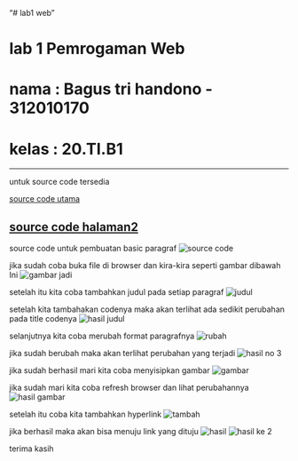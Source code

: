 “# lab1 web”

# lab 1 Pemrogaman Web
# nama : Bagus tri handono - 312010170
# kelas : 20.TI.B1
-------------------------------------------------------------------
untuk source code tersedia

[source code utama](https://github.com/nanoetc/lab1web/blob/main/lab1WEB.html)

[source code halaman2](https://github.com/nanoetc/lab1web/blob/main/halaman2.html)
-------------------------------------------------------------------
source code untuk pembuatan basic paragraf
![source code](https://github.com/nanoetc/lab1web/blob/main/paragraf%20standard.jpg)

jika sudah coba buka file di browser dan kira-kira seperti gambar dibawah Ini
![gambar jadi](https://github.com/nanoetc/lab1web/blob/main/hasil%20paragraf%20standard.jpg)

setelah itu kita coba tambahkan judul pada setiap paragraf
![judul](https://github.com/nanoetc/lab1web/blob/main/menambahkan%20title%20paragraf.jpg)

setelah kita tambahakan codenya maka akan terlihat ada sedikit perubahan pada title codenya
![hasil judul](https://github.com/nanoetc/lab1web/blob/main/hasil%20menambahkan%20title%20paragraf.jpg)

selanjutnya kita coba merubah format paragrafnya
![rubah](https://github.com/nanoetc/lab1web/blob/main/soal%20no%203.jpg)

jika sudah berubah maka akan terlihat perubahan yang terjadi
![hasil no 3](https://github.com/nanoetc/lab1web/blob/main/hasil%20no%203.jpg)

jika sudah berhasil mari kita coba menyisipkan gambar
![gambar](https://github.com/nanoetc/lab1web/blob/main/tambah%20gambar.jpg)

jika sudah mari kita coba refresh browser dan lihat perubahannya
![hasil gambar](https://github.com/nanoetc/lab1web/blob/main/hasil%20tambah%20gambar.jpg)

setelah itu coba kita tambahkan hyperlink
![tambah](https://github.com/nanoetc/lab1web/blob/main/menuju%20link.jpg)

jika berhasil maka akan bisa menuju link yang dituju
![hasil](https://github.com/nanoetc/lab1web/blob/main/hasil%20menuju%20link.jpg)
![hasil ke 2](https://github.com/nanoetc/lab1web/blob/main/jika%20berhasil.jpg)

terima kasih
